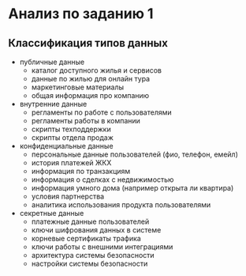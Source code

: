 # Анализ по заданию 1

## Классификация типов данных

- публичные данные
  - каталог доступного жилья и сервисов
  - данные по жилью для онлайн тура
  - маркетинговые материалы
  - общая информация про компанию
- внутренние данные
  - регламенты по работе с пользователями
  - регламенты работы в компании
  - скрипты техподдержки
  - скрипты отдела продаж
- конфиденциальные данные
  - персональные данные пользователей (фио, телефон, емейл)
  - история платежей ЖКХ
  - информация по транзакциям
  - информация о сделках с недвижимостью
  - информация умного дома (например открыта ли квартира)
  - условия партнерства
  - аналитика использования продукта пользователями
- секретные данные
  - платежные данные пользователей
  - ключи шифрования данных в системе
  - корневые сертификаты трафика
  - ключи работы с внешними интеграциями
  - архитектура системы безопасности
  - настройки системы безопасности


